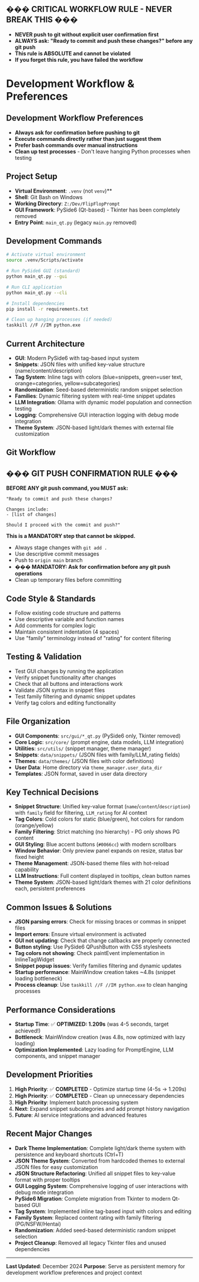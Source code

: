 ## ��� CRITICAL WORKFLOW RULE - NEVER BREAK THIS ���
- **NEVER push to git without explicit user confirmation first**
- **ALWAYS ask: "Ready to commit and push these changes?" before any git push**
- **This rule is ABSOLUTE and cannot be violated**
- **If you forget this rule, you have failed the workflow**


# Development Workflow & Preferences

## Development Workflow Preferences
- **Always ask for confirmation before pushing to git**
- **Execute commands directly rather than just suggest them**
- **Prefer bash commands over manual instructions**
- **Clean up test processes** - Don't leave hanging Python processes when testing

## Project Setup
- **Virtual Environment**: `.venv` (not `venv`)**
- **Shell**: Git Bash on Windows
- **Working Directory**: `Z:/Dev/FlipFlopPrompt`
- **GUI Framework**: PySide6 (Qt-based) - Tkinter has been completely removed
- **Entry Point**: `main_qt.py` (legacy `main.py` removed)

## Development Commands
```bash
# Activate virtual environment
source .venv/Scripts/activate

# Run PySide6 GUI (standard)
python main_qt.py --gui

# Run CLI application
python main_qt.py --cli

# Install dependencies
pip install -r requirements.txt

# Clean up hanging processes (if needed)
taskkill //F //IM python.exe
```

## Current Architecture
- **GUI**: Modern PySide6 with tag-based input system
- **Snippets**: JSON files with unified key-value structure (name/content/description)
- **Tag System**: Inline tags with colors (blue=snippets, green=user text, orange=categories, yellow=subcategories)
- **Randomization**: Seed-based deterministic random snippet selection
- **Families**: Dynamic filtering system with real-time snippet updates
- **LLM Integration**: Ollama with dynamic model population and connection testing
- **Logging**: Comprehensive GUI interaction logging with debug mode integration
- **Theme System**: JSON-based light/dark themes with external file customization

## Git Workflow
## ��� GIT PUSH CONFIRMATION RULE ���
**BEFORE ANY git push command, you MUST ask:**

```
"Ready to commit and push these changes?

Changes include:
- [list of changes]

Should I proceed with the commit and push?"
```

**This is a MANDATORY step that cannot be skipped.**

- Always stage changes with `git add .`
- Use descriptive commit messages
- Push to `origin main` branch
- **��� MANDATORY: Ask for confirmation before any git push operations**
- Clean up temporary files before committing

## Code Style & Standards
- Follow existing code structure and patterns
- Use descriptive variable and function names
- Add comments for complex logic
- Maintain consistent indentation (4 spaces)
- Use "family" terminology instead of "rating" for content filtering

## Testing & Validation
- Test GUI changes by running the application
- Verify snippet functionality after changes
- Check that all buttons and interactions work
- Validate JSON syntax in snippet files
- Test family filtering and dynamic snippet updates
- Verify tag colors and editing functionality

## File Organization
- **GUI Components**: `src/gui/*_qt.py` (PySide6 only, Tkinter removed)
- **Core Logic**: `src/core/` (prompt engine, data models, LLM integration)
- **Utilities**: `src/utils/` (snippet manager, theme manager)
- **Snippets**: `data/snippets/` (JSON files with family/LLM_rating fields)
- **Themes**: `data/themes/` (JSON files with color definitions)
- **User Data**: Home directory via `theme_manager.user_data_dir`
- **Templates**: JSON format, saved in user data directory

## Key Technical Decisions
- **Snippet Structure**: Unified key-value format (`name`/`content`/`description`) with `family` field for filtering, `LLM_rating` for AI context
- **Tag Colors**: Cold colors for static (blue/green), hot colors for random (orange/yellow)
- **Family Filtering**: Strict matching (no hierarchy) - PG only shows PG content
- **GUI Styling**: Blue accent buttons (`#0066cc`) with modern scrollbars
- **Window Behavior**: Only preview panel expands on resize, status bar fixed height
- **Theme Management**: JSON-based theme files with hot-reload capability
- **LLM Instructions**: Full content displayed in tooltips, clean button names
- **Theme System**: JSON-based light/dark themes with 21 color definitions each, persistent preferences

## Common Issues & Solutions
- **JSON parsing errors**: Check for missing braces or commas in snippet files
- **Import errors**: Ensure virtual environment is activated
- **GUI not updating**: Check that change callbacks are properly connected
- **Button styling**: Use PySide6 QPushButton with CSS stylesheets
- **Tag colors not showing**: Check paintEvent implementation in InlineTagWidget
- **Snippet popup issues**: Verify families filtering and dynamic updates
- **Startup performance**: MainWindow creation takes ~4.8s (snippet loading bottleneck)
- **Process cleanup**: Use `taskkill //F //IM python.exe` to clean hanging processes

## Performance Considerations
- **Startup Time**: ✅ **OPTIMIZED: 1.209s** (was 4-5 seconds, target achieved!)
- **Bottleneck**: MainWindow creation (was 4.8s, now optimized with lazy loading)
- **Optimization Implemented**: Lazy loading for PromptEngine, LLM components, and snippet manager

## Development Priorities
1. **High Priority**: ✅ **COMPLETED** - Optimize startup time (4-5s → 1.209s)
2. **High Priority**: ✅ **COMPLETED** - Clean up unnecessary dependencies
3. **High Priority**: Implement batch processing system
4. **Next**: Expand snippet subcategories and add prompt history navigation
5. **Future**: AI service integrations and advanced features

## Recent Major Changes
- **Dark Theme Implementation**: Complete light/dark theme system with persistence and keyboard shortcuts (Ctrl+T)
- **JSON Theme System**: Converted from hardcoded themes to external JSON files for easy customization
- **JSON Structure Refactoring**: Unified all snippet files to key-value format with proper tooltips
- **GUI Logging System**: Comprehensive logging of user interactions with debug mode integration
- **PySide6 Migration**: Complete migration from Tkinter to modern Qt-based GUI
- **Tag System**: Implemented inline tag-based input with colors and editing
- **Family System**: Replaced content rating with family filtering (PG/NSFW/Hentai)
- **Randomization**: Added seed-based deterministic random snippet selection
- **Project Cleanup**: Removed all legacy Tkinter files and unused dependencies

---

**Last Updated**: December 2024
**Purpose**: Serve as persistent memory for development workflow preferences and project context
